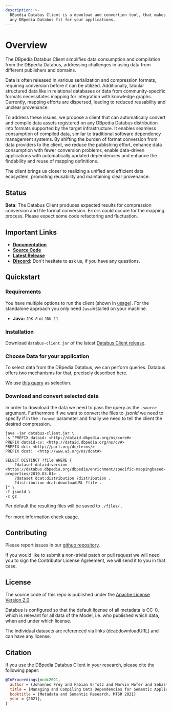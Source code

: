 ```yaml
---
description: >-
  DBpedia Databus Client is a download and convertion tool, that makes data from
  any DBpedia Databus fit for your applications.
---
```


# Overview

The DBpedia Databus Client simplifies data consumption and compilation from the DBpedia Databus, addressing challenges in using data from different publishers and domains.&#x20;

Data is often released in various serialization and compression formats, requiring conversion before it can be utilized. Additionally, tabular structured data like in relational databases or data from community-specific formats necessitates mapping for integration with knowledge graphs. Currently, mapping efforts are dispersed, leading to reduced reusability and unclear provenance.&#x20;

To address these issues, we propose a client that can automatically convert and compile data assets registered on any DBpedia Databus distribution into formats supported by the target infrastructure. It enables seamless consumption of compiled data, similar to traditional software dependency management systems. By shifting the burden of format conversion from data providers to the client, we reduce the publishing effort, enhance data consumption with fewer conversion problems, enable data-driven applications with automatically updated dependencies and enhance the findability and reuse of mapping definitions.

The client brings us closer to realizing a unified and efficient data ecosystem, promoting reusability and maintaining clear provenance.

## Status

**Beta**: The Databus Client produces expected results for compression conversion and file format conversion. Errors could occure for the mapping process. Please expect some code refactoring and fluctuation.

## Important Links

* [**Documentation**](https://dbpedia.gitbook.io/databus/v/download-client/)
* [**Source Code**](https://github.com/dbpedia/databus-client/tree/master)
* [**Latest Release**](https://github.com/dbpedia/databus-client/releases/latest)
* [**Discord**](https://discord.gg/fB8byAPP7e)**:** Don't hesitate to ask us, if you have any questions.

## Quickstart

### Requirements

You have multiple options to run the client (shown in [usage](docs/usage/ "mention")). For the standalone approach you only need `Java`installed on your machine.

* **Java:** `JDK 8` or `JDK 11`

### Installation

Download `databus-client.jar` of the latest [Databus Client release](https://github.com/dbpedia/databus-client/releases/latest).

### Choose Data for your application

To select data from the DBpedia Databus, we can perform queries. Databus offers two mechanisms for that, precisely described [here](https://dbpedia.gitbook.io/databus/#querying-metainformation).

We use [this query](src/test/resources/queries/query3.sparql) as selection.

### Download and convert selected data

In order to download the data we need to pass the query as the _`-source`_ argument. Furthermore if we want to convert the files to _.jsonld_ we need to specify if in the _`-format`_ parameter and finally we need to tell the client the desired compression.&#x20;

```
java -jar databus-client.jar \
-s "PREFIX dataid: <http://dataid.dbpedia.org/ns/core#>
PREFIX dataid-cv: <http://dataid.dbpedia.org/ns/cv#>
PREFIX dct: <http://purl.org/dc/terms/>
PREFIX dcat:  <http://www.w3.org/ns/dcat#>

SELECT DISTINCT ?file WHERE {
 	?dataset dataid:version <https://databus.dbpedia.org/dbpedia/enrichment/specific-mappingbased-properties/2019.03.01> .
	?dataset dcat:distribution ?distribution .
	?distribution dcat:downloadURL ?file .
}" \
-f jsonld \
-c gz
```

Per default the resulting files will be saved to `./files/` . \
\
For more information check [usage](docs/usage/ "mention").

## Contributing

Please report issues in our [github repository](https://github.com/dbpedia/databus-client).

If you would like to submit a non-trivial patch or pull request we will need you to sign the Contributor License Agreement, we will send it to you in that case.

## License

The source code of this repo is published under the [Apache License Version 2.0](https://github.com/AKSW/jena-sparql-api/blob/master/LICENSE)

Databus is configured so that the default license of all metadata is CC-0, which is relevant for all data of the Model, i.e. who published which data, when and under which license.

The individual datasets are referenced via links (dcat:downloadURL) and can have any license.

## Citation

If you use the DBpedia Databus Client in your research, please cite the following paper:

```bibtex
@InProceedings{mcdc2021,
  author = {Johannes Frey and Fabian G\"otz and Marvin Hofer and Sebastian Hellmann},
  title = {Managing and Compiling Data Dependencies for Semantic Applications using Databus Client},
  booktitle = {Metadata and Semantic Research. MTSR 2021}
  year = {2021},
}
```
